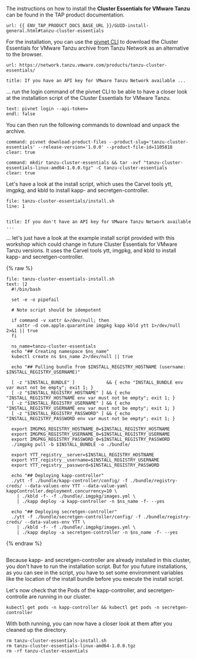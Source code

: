 The instructions on how to install the **Cluster Essentials for VMware Tanzu** can be found in the TAP product documentation.
```dashboard:open-url
url: {{ ENV_TAP_PRODUCT_DOCS_BASE_URL }}/GUID-install-general.html#tanzu-cluster-essentials
```

For the installation, you can use the [pivnet CLI](https://github.com/pivotal-cf/pivnet-cli) to download the Cluster Essentials for VMware Tanzu archive from Tanzu Network as an alternative to the browser.
```dashboard:open-url
url: https://network.tanzu.vmware.com/products/tanzu-cluster-essentials/
```

```section:begin
title: If you have an API key for VMware Tanzu Network available ...
```
... run the login command of the pivnet CLI to be able to have a closer look at the installation script of the Cluster Essentials for VMware Tanzu.
```terminal:input
text: pivnet login --api-token=
endl: false
```

You can then run the following commands to download and unpack the archive.
```terminal:execute
command: pivnet download-product-files --product-slug='tanzu-cluster-essentials' --release-version='1.0.0' --product-file-id=1105818
clear: true
```
```terminal:execute
command: mkdir tanzu-cluster-essentials && tar -xvf "tanzu-cluster-essentials-linux-amd64-1.0.0.tgz" -C tanzu-cluster-essentials
clear: true
```
Let's have a look at the install script, which uses the Carvel tools ytt, imgpkg, and kbld to install kapp- and secretgen-controller.
```editor:open-file
file: tanzu-cluster-essentials/install.sh
line: 1
```
```section:end
```

```section:begin
title: If you don't have an API key for VMware Tanzu Network available ...
```
... let's just have a look at the example install script provided with this workshop which could change in future Cluster Essentials for VMware Tanzu versions. It uses the Carvel tools ytt, imgpkg, and kbld to install kapp- and secretgen-controller.

{% raw %}
```editor:append-lines-to-file
file: tanzu-cluster-essentials-install.sh
text: |2
  #!/bin/bash

  set -e -o pipefail

  # Note script should be idempotent

  if command -v xattr &>/dev/null; then
    xattr -d com.apple.quarantine imgpkg kapp kbld ytt 1>/dev/null 2>&1 || true
  fi

  ns_name=tanzu-cluster-essentials
  echo "## Creating namespace $ns_name"
  kubectl create ns $ns_name 2>/dev/null || true

  echo "## Pulling bundle from $INSTALL_REGISTRY_HOSTNAME (username: $INSTALL_REGISTRY_USERNAME)"

  [ -z "$INSTALL_BUNDLE" ]            && { echo "INSTALL_BUNDLE env var must not be empty"; exit 1; }
  [ -z "$INSTALL_REGISTRY_HOSTNAME" ] && { echo "INSTALL_REGISTRY_HOSTNAME env var must not be empty"; exit 1; }
  [ -z "$INSTALL_REGISTRY_USERNAME" ] && { echo "INSTALL_REGISTRY_USERNAME env var must not be empty"; exit 1; }
  [ -z "$INSTALL_REGISTRY_PASSWORD" ] && { echo "INSTALL_REGISTRY_PASSWORD env var must not be empty"; exit 1; }

  export IMGPKG_REGISTRY_HOSTNAME_0=$INSTALL_REGISTRY_HOSTNAME
  export IMGPKG_REGISTRY_USERNAME_0=$INSTALL_REGISTRY_USERNAME
  export IMGPKG_REGISTRY_PASSWORD_0=$INSTALL_REGISTRY_PASSWORD
  ./imgpkg pull -b $INSTALL_BUNDLE -o ./bundle/

  export YTT_registry__server=$INSTALL_REGISTRY_HOSTNAME
  export YTT_registry__username=$INSTALL_REGISTRY_USERNAME
  export YTT_registry__password=$INSTALL_REGISTRY_PASSWORD

  echo "## Deploying kapp-controller"
  ./ytt -f ./bundle/kapp-controller/config/ -f ./bundle/registry-creds/ --data-values-env YTT --data-value-yaml kappController.deployment.concurrency=10 \
    | ./kbld -f- -f ./bundle/.imgpkg/images.yml \
    | ./kapp deploy -a kapp-controller -n $ns_name -f- --yes

  echo "## Deploying secretgen-controller"
  ./ytt -f ./bundle/secretgen-controller/config/ -f ./bundle/registry-creds/ --data-values-env YTT \
    | ./kbld -f- -f ./bundle/.imgpkg/images.yml \
    | ./kapp deploy -a secretgen-controller -n $ns_name -f- --yes 
```
{% endraw %}
```section:end
```

Because kapp- and secretgen-controller are already installed in this cluster, you don't have to run the installation script. But for you future installations, as you can see in the script, you have to set some environment variables like the location of the install bundle before you execute the install script.

Let's now check that the Pods of the kapp-controller, and secretgen-controlle are running in our cluster.
```execute 
kubectl get pods -n kapp-controller && kubectl get pods -n secretgen-controller
```

With both running, you can now have a closer look at them after you cleaned up the directory.
```execute 
rm tanzu-cluster-essentials-install.sh
rm tanzu-cluster-essentials-linux-amd64-1.0.0.tgz
rm -rf tanzu-cluster-essentials
```
